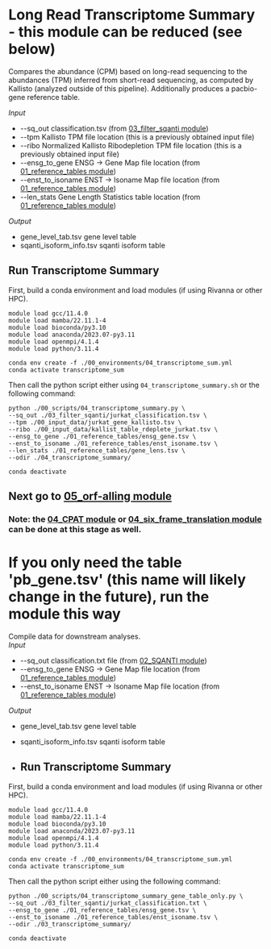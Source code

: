 # Long Read Transcriptome Summary - this module can be reduced (see below) <br />
Compares the abundance (CPM) based on long-read sequencing to the abundances (TPM) inferred from short-read sequencing, as computed by Kallisto (analyzed outside of this pipeline). Additionally produces a pacbio-gene reference table. <br />

_Input_
- --sq_out	classification.tsv (from [03_filter_sqanti module](https://github.com/efwatts/LRP_Troubleshooting/tree/main/03_filter_sqanti))
- --tpm	Kallisto TPM file location	(this is a previously obtained input file)
- --ribo	Normalized Kallisto Ribodepletion TPM file location	 (this is a previously obtained input file)
- --ensg_to_gene	ENSG -> Gene Map file location (from [01_reference_tables module](https://github.com/efwatts/LRP_Troubleshooting/tree/main/01_reference_tables))
- --enst_to_isoname	ENST -> Isoname Map file location	(from [01_reference_tables module](https://github.com/efwatts/LRP_Troubleshooting/tree/main/01_reference_tables))
- --len_stats	Gene Length Statistics table location (from [01_reference_tables module](https://github.com/efwatts/LRP_Troubleshooting/tree/main/01_reference_tables))

_Output_
- gene_level_tab.tsv	gene level table	
- sqanti_isoform_info.tsv	sqanti isoform table


## Run Transcriptome Summary
First, build a conda environment and load modules (if using Rivanna or other HPC). <br />
```
module load gcc/11.4.0
module load mamba/22.11.1-4
module load bioconda/py3.10
module load anaconda/2023.07-py3.11
module load openmpi/4.1.4
module load python/3.11.4

conda env create -f ./00_environments/04_transcriptome_sum.yml
conda activate transcriptome_sum
```
Then call the python script either using `04_transcriptome_summary.sh` or the following command: <br />
```
python ./00_scripts/04_transcriptome_summary.py \
--sq_out ./03_filter_sqanti/jurkat_classification.tsv \
--tpm ./00_input_data/jurkat_gene_kallisto.tsv \
--ribo ./00_input_data/kallist_table_rdeplete_jurkat.tsv \
--ensg_to_gene ./01_reference_tables/ensg_gene.tsv \
--enst_to_isoname ./01_reference_tables/enst_isoname.tsv \
--len_stats ./01_reference_tables/gene_lens.tsv \
--odir ./04_transcriptome_summary/

conda deactivate
```
## Next go to [05_orf-alling module](https://github.com/efwatts/LRP_Troubleshooting/tree/main/05_orf-calling)
### Note: the [04_CPAT module](https://github.com/efwatts/LRP_Troubleshooting/tree/main/04_CPAT) or [04_six_frame_translation module](https://github.com/efwatts/LRP_Troubleshooting/tree/main/04_six_frame_translation) can be done at this stage as well. 

# If you only need the table 'pb_gene.tsv' (this name will likely change in the future), run the module this way
Compile data for downstream analyses. <br />
_Input_
- --sq_out	classification.txt file (from [02_SQANTI module](https://github.com/efwatts/LRP_Troubleshooting/tree/main/02_SQANTI))
- --ensg_to_gene	ENSG -> Gene Map file location (from [01_reference_tables module](https://github.com/efwatts/LRP_Troubleshooting/tree/main/01_reference_tables))
- --enst_to_isoname	ENST -> Isoname Map file location	(from [01_reference_tables module](https://github.com/efwatts/LRP_Troubleshooting/tree/main/01_reference_tables))

_Output_
- gene_level_tab.tsv	gene level table	
- sqanti_isoform_info.tsv	sqanti isoform table

- ## Run Transcriptome Summary

First, build a conda environment and load modules (if using Rivanna or other HPC). <br />
```
module load gcc/11.4.0
module load mamba/22.11.1-4
module load bioconda/py3.10
module load anaconda/2023.07-py3.11
module load openmpi/4.1.4
module load python/3.11.4

conda env create -f ./00_environments/04_transcriptome_sum.yml
conda activate transcriptome_sum
```
Then call the python script either using the following command: <br />
```
python ./00_scripts/04_transcriptome_summary_gene_table_only.py \
--sq_out ./03_filter_sqanti/jurkat_classification.txt \
--ensg_to_gene ./01_reference_tables/ensg_gene.tsv \
--enst_to_isoname ./01_reference_tables/enst_isoname.tsv \
--odir ./03_transcriptome_summary/

conda deactivate
```
